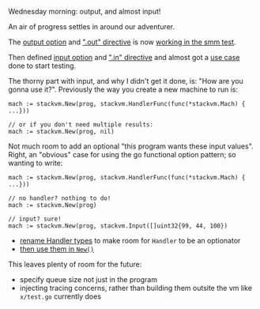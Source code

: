 Wednesday morning: output, and almost input!

An air of progress settles in around our adventurer.

The [output option][facfa4f9] and [".out" directive][027a2704] is now
[working in the smm test][b42a5c27].

Then defined [input option][cba1c907] and [".in" directive][22023777] and
almost got a [use case][229caa28] done to start testing.

The thorny part with input, and why I didn't get it done, is: "How are you
gonna use it?". Previously the way you create a new machine to run is:
```
mach := stackvm.New(prog, stackvm.HandlerFunc(func(*stackvm.Mach) { ...}))

// or if you don't need multiple results:
mach := stackvm.New(prog, nil)
```

Not much room to add an optional "this program wants these input values".
Right, an "obvious" case for using the go functional option pattern; so wanting
to write:
```
mach := stackvm.New(prog, stackvm.HandlerFunc(func(*stackvm.Mach) { ...}))

// no handler? nothing to do!
mach := stackvm.New(prog)

// input? sure!
mach := stackvm.New(prog, stackvm.Input([]uint32{99, 44, 100})
```

- [rename Handler types][21fb5f9c] to make room for `Handler` to be an optionator
- [then use them in `New()`][05d1bee1]

This leaves plenty of room for the future:
- specify queue size not just in the program
- injecting tracing concerns, rather than building them outsite the vm like
  `x/test.go` currently does

[facfa4f9]: https://github.com/jcorbin/stackvm/commit/facfa4f9414e0a2b0e090a3abd35a15594eac776
[027a2704]: https://github.com/jcorbin/stackvm/commit/027a270499fd1811a46e33b14a03d11e52295dc9
[b42a5c27]: https://github.com/jcorbin/stackvm/commit/b42a5c2712cbefc0733971a374d6aa9d00fbabba
[cba1c907]: https://github.com/jcorbin/stackvm/commit/cba1c90795710893ffba47a0033977e2776e45e1
[22023777]: https://github.com/jcorbin/stackvm/commit/22023777d5511bbf85784d090f97e76864c5a2fe
[229caa28]: https://github.com/jcorbin/stackvm/commit/229caa28f46e2180ad738f2ecd2d9bc97da6de6f
[21fb5f9c]: https://github.com/jcorbin/stackvm/commit/21fb5f9c2f7cf40938ada7357ef6c8baf3bbe69e
[05d1bee1]: https://github.com/jcorbin/stackvm/commit/05d1bee1cf899ac1d555568e907115c34c52b3bc
